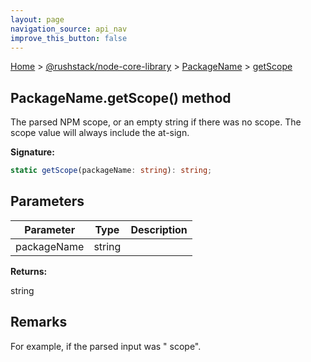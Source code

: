 ```yaml
---
layout: page
navigation_source: api_nav
improve_this_button: false
---
```



[Home](./index.md) &gt; [@rushstack/node-core-library](./node-core-library.md) &gt; [PackageName](./node-core-library.packagename.md) &gt; [getScope](./node-core-library.packagename.getscope.md)

## PackageName.getScope() method

The parsed NPM scope, or an empty string if there was no scope. The scope value will always include the at-sign.

<b>Signature:</b>

```typescript
static getScope(packageName: string): string;
```

## Parameters

|  Parameter | Type | Description |
|  --- | --- | --- |
|  packageName | string |  |

<b>Returns:</b>

string

## Remarks

For example, if the parsed input was " scope".
